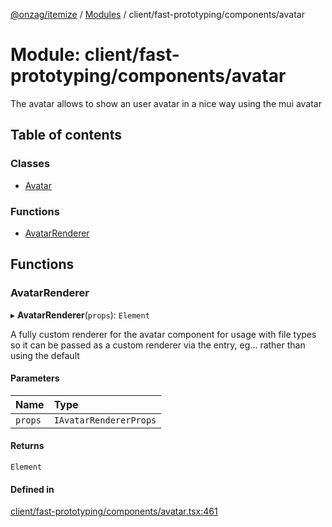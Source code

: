 [@onzag/itemize](../README.md) / [Modules](../modules.md) / client/fast-prototyping/components/avatar

# Module: client/fast-prototyping/components/avatar

The avatar allows to show an user avatar in a nice way using the mui avatar

## Table of contents

### Classes

- [Avatar](../classes/client_fast_prototyping_components_avatar.Avatar.md)

### Functions

- [AvatarRenderer](client_fast_prototyping_components_avatar.md#avatarrenderer)

## Functions

### AvatarRenderer

▸ **AvatarRenderer**(`props`): `Element`

A fully custom renderer for the avatar component for usage with file types
so it can be passed as a custom renderer via the entry, eg...
<Entry id="profile_picture" renderer={AvatarRenderer}/> rather
than using the default

#### Parameters

| Name | Type |
| :------ | :------ |
| `props` | `IAvatarRendererProps` |

#### Returns

`Element`

#### Defined in

[client/fast-prototyping/components/avatar.tsx:461](https://github.com/onzag/itemize/blob/f2f29986/client/fast-prototyping/components/avatar.tsx#L461)
